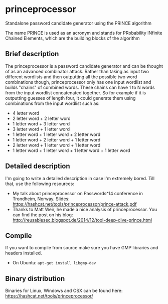 princeprocessor
==============

Standalone password candidate generator using the PRINCE algorithm

The name PRINCE is used as an acronym and stands for PRobability INfinite Chained Elements, which are the building blocks of the algorithm

Brief description
--------------

The princeprocessor is a password candidate generator and can be thought of as an advanced combinator attack. Rather than taking as input two different wordlists and then outputting all the possible two word combinations though, princeprocessor only has one input wordlist and builds "chains" of combined words. These chains can have 1 to N words from the input wordlist concatenated together. So for example if it is outputting guesses of length four, it could generate them using combinations from the input wordlist such as:

- 4 letter word
- 2 letter word + 2 letter word
- 1 letter word + 3 letter word
- 3 letter word + 1 letter word
- 1 letter word + 1 letter word + 2 letter word
- 1 letter word + 2 letter word + 1 letter word
- 2 letter word + 1 letter word + 1 letter word
- 1 letter word + 1 letter word + 1 letter word + 1 letter word

Detailed description
--------------

I'm going to write a detailed description in case I'm extremely bored. Till that, use the following resources:

- My talk about princeprocessor on Passwords^14 conference in Trondheim, Norway. Slides: https://hashcat.net/tools/princeprocessor/prince-attack.pdf
- Thanks to Matt Weir, he made a nice analysis of princeprocessor. You can find the post on his blog: http://reusablesec.blogspot.de/2014/12/tool-deep-dive-prince.html

Compile
--------------

If you want to compile from source make sure you have GMP libraries and headers installed. 

- On Ubuntu: `apt-get install libgmp-dev`

Binary distribution
--------------

Binaries for Linux, Windows and OSX can be found here: https://hashcat.net/tools/princeprocessor/
